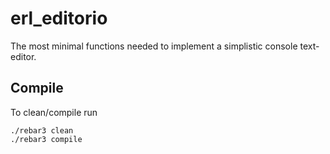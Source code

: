 # erl_editorio

The most minimal functions needed to implement a simplistic console text-editor.

## Compile
To clean/compile run

    ./rebar3 clean
    ./rebar3 compile